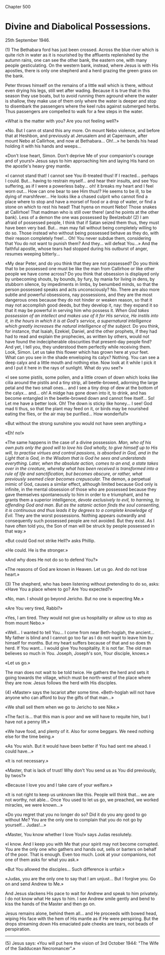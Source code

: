 <div class="chapter-num">Chapter 500</div>

# Divine and Diabolical Possessions.

<div class="date">25th September 1946.</div>

(1) The Bethabara ford has just been crossed. Across the blue river which is quite rich in water as it is nourished by the affluents replenished by the autumn rains, one can see the other bank, the eastern one, with many people gesticulating. On the western bank, instead, where Jesus is with His apostles, there is only one shepherd and a herd grazing the green grass on the bank.

Peter throws himself on the remains of a little wall which is there, without even drying his legs, still wet after wading. Because it is true that in this season they use boats, but to avoid running them aground where the water is shallow, they make use of them only where the water is deeper and stop to disembark the passengers where the keel rubs against submerged herbs. Thus passengers are compelled to walk for a few steps in the water.

«What is the matter with you? Are you not feeling well?»

«No. But I cann ot stand this any more. On mount Nebo violence, and before that at Heshbon, and previously at Jerusalem and at Capernaum, after mount Nebo at Callirhoe, and now at Bethabara... Oh!...» he bends his head holding it with his hands and weeps...

«Don't lose heart, Simon. Don't deprive Me of your companion's courage and of yours!» Jesus says to him approaching him and laying His hand on the apostle's heavy grey mantle.

«I cannot stand that! I cannot see You ill-treated thus! If I reacted... perhaps I could. But... having to restrain myself... and hear their insults, and see You suffering, as if I were a powerless baby... oh! it breaks my heart and I feel worn out... How can one bear to see Him thus!? He seems to be ill, to be dying of marshfever... He looks like a chased culprit who cannot find a place where to stop and have a morsel of food or a drop of water, or find a stone on which to rest his head! That hyena on mount Nebo! Those snakes at Callirhoe! That madman who is still over there! (and he points at the other bank). Less of a demon the one was possessed by Beelzebub! (2) I am afraid of possessed people, I think that if Satan seized them thus, they must have been very bad. But... man may fall without being completely willing to do so. Those instead who without being possessed behave as they do, with their reason completely free!... Oh! You never subdue them, considering that You do not want to punish them? And they... will defeat You...» And the faithful apostle, whose tears had stopped during his outburst of anger, resumes weeping bitterly...

«My dear Peter, and do you think that they are not possessed? Do you think that to be possessed one must be like the man from Callirhoe or like other people we have come across? Do you think that obsession is displayed only by unbecoming shouts, by bounds, by fury, by mania for living in dens, by stubborn silence, by impediments in limbs, by benumbed minds, so that the person possessed speaks and acts unconsciously? No. There are also more subtle and powerful obsessions, nay possessions, and they are the most dangerous ones because they do not hinder or weaken reason, so that it may not accomplish good deeds, but they develop it, nay: they expand it so that it may be powerful in serving him who possess it. *When God takes possession of an intellect and makes use of it for His service, He instils into it, in the hours in which it is at God's service, a supernatural intelligence which greatly increases the natural intelligence of the subject.* Do you think, for instance, that Isaiah, Ezekiel, Daniel, and the other prophets, if they had  had to read and explain the prophecies, as written by others, would not have found the indecipherable obscurities that present-day people find? And yet, I tell you, they understood them perfectly while receiving them. Look, Simon. Let us take this flower which has grown here at your feet. What can you see in the shade enveloping its calyx? Nothing. You can see a deep calyx and a little mouth and nothing else. Now look at it while I pick it and I put it here in the rays of sunlight. What do you see?»

«I see some pistils, some pollen, and a little crown of down which looks like cilia around the pistils and a tiny strip, all beetle-browed, adorning the large petal and the two small ones... and I see a tiny drop of dew at the bottom of the calyx... and... oh! A midge has gone down into it, to drink, and has become entangled in the beetle-browed down and cannot free itself... So! Let me have a better look. Oh! The down is sticky like honey... I see! God mad ti thus, so that the plant may feed on it, or birds may be nourished eating the flies, or the air may be purified... How wonderful!»

«But without the strong sunshine you would not have seen anything.»

«Eh! no!»

«The same happens in the case of a divine possession. *Man, who of his own puts only the good will to love his God wholly, to give himself up to His will, to practise virtues and control passions, is absorbed in God, and in the Light that is God, in the Wisdom that is God he sees and understands everything. Later, when the absolute action, comes to an end, a state takes over in the creature, whereby what has been received is transformed into a rule of life and sanctification, but becomes obscure, or rather, what previously seemed clear becomes crepuscular.* The demon, a perpetual mimic of God, causes a similar effect, although limited because God only is infinite, in the mental obsession of those who are possessed because they gave themselves spontaneously to him in order to e triumphant, and he grants them a superior intelligence, *devote exclusively to evil, to harming, to offending God and man. But as the satanic action finds the soul consenting, it is continuous and thus leads it by degrees to a complete knowledge of Evil.* They are the worst possessions. Nothing appears outwardly and consequently such possessed people are not avoided. But they exist. As I have often told you, the Son of man will be struck by people possessed in that way.»

«But could God not strike Hell?» asks Phillip.

«He could. He is the stronger.»

«And why does He not do so to defend You?»

«The reasons of God are known in Heaven. Let us go. And do not lose heart.»

(3) The shepherd, who has been listening without pretending to do so, asks: «Have You a place where to go? Are You expected?»

«No, man. I should go beyond Jericho. But no one is expecting Me.»

«Are You very tired, Rabbi?»

«Yes, I am tired. They would not give us hospitality or allow us to stop as from mount Nebo.»

«Well... I wanted to tell You... I come from near Beth-hoglah, the ancient... My father is blind and I cannot go too far as I do not want to leave him by himself for months. But my heart suffers because of that and so does th herd. If You want... I would give You hospitality. It is not far. The old man believes so much in You. Joseph, Joseph's son, Your disciple, knows.»

«Let us go.»

The man does not wait to be told twice. He gathers the herd and sets it going towards the village, which must be north-west of the place where they are now. Jesus follows the herd with His disciples.

(4) «Master» says the Iscariot after some time. «Beth-hoglah will not have anyone who can afford to buy the gifts of that man...»

«We shall sell them when we go to Jericho to see Nike.»

«The fact is... that this man is poor and we will have to requite him, but I have not a penny lift.»

«We have food, and plenty of it. Also for some beggars. We need nothing else for the time being.»

«As You wish. But it would have been better if You had sent me ahead. I could have...»

«It is not necessary.»

«Master, that is lack of trust! Why don't You send us as You did previously, by twos?»

«Because I love you and I take care of your welfare.»

«It is not right to keep us unknown like this. People will think that... we are not worthy, not able... Once You used to let us go, we preached, we worked miracles, we were known...»

«Do you regret that you no longer do so? Did it do you any good to go without Me? You are the only one to complain that you do not go by yourself... Judas!...»

«Master, You know whether I love You!» says Judas resolutely.

«I know. And I keep you with Me that your spirit may not become corrupted. You are the only one who gathers and hands out, sells or barters on behalf of the poor. That is enough. Even too much. Look at your companions, not one of them asks for what you ask.»

«But You allowed the disciples... Such difference is unfair.»

«Judas, you are the only one to say that I am unjust... But I forgive you. Go on and send Andrew to Me.»

And Jesus slackens His pace to wait for Andrew and speak to him privately. I do not know what He says to him. I see Andrew smile gently and bend to kiss the hands of the Master and then go on.

Jesus remains alone, behind them all... and He proceeds with bowed head, wiping His face with the hem of His mantle as if He were perspiring. But the drops streaming down His emaciated pale cheeks are tears, not beads of perspiration.

---

(5) Jesus says: «You will put here the vision of 3rd October 1944: "The Wife of the Sadducean Necromancer".»

